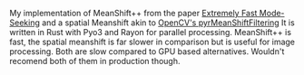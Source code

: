 My implementation of MeanShift++ from the paper [Extremely Fast Mode-Seeking](https://arxiv.org/abs/2104.00303) 
and a spatial Meanshift akin to [OpenCV's pyrMeanShiftFiltering](https://docs.opencv.org/4.x/d4/d86/group__imgproc__filter.html#ga9fabdce9543bd602445f5db3827e4cc0)
It is written in Rust with Pyo3 and Rayon for parallel processing. MeanShift++ is fast, the spatial meanshift is far slower in comparison but is useful for image processing. 
Both are slow compared to GPU based alternatives.
Wouldn't recomend both of them in production though.


